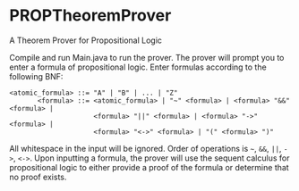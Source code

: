 # PROPTheoremProver
A Theorem Prover for Propositional Logic


Compile and run Main.java to run the prover. The prover will prompt you to enter a formula of propositional logic. Enter formulas according to the following BNF:

	<atomic_formula> ::= "A" | "B" | ... | "Z"
	       <formula> ::= <atomic_formula> | "~" <formula> | <formula> "&&" <formula> |
	                     <formula> "||" <formula> | <formula> "->" <formula> |
	                     <formula> "<->" <formula> | "(" <formula> ")"

All whitespace in the input will be ignored. Order of operations is <code>~</code>, <code>&&</code>, <code>||</code>, <code>-></code>, <code><-></code>. Upon inputting a formula, the prover will use the sequent calculus for propositional logic to either provide a proof of the formula or determine that no proof exists.
